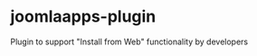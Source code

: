 joomlaapps-plugin
=================

Plugin to support "Install from Web" functionality by developers
